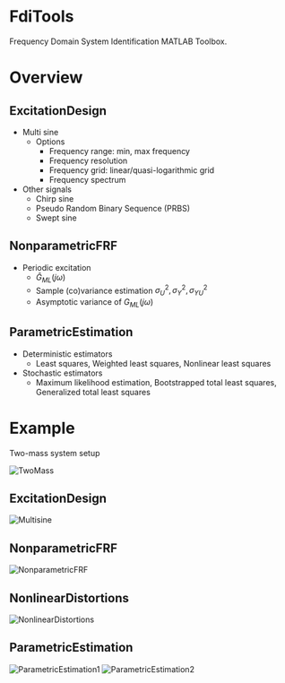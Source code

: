 FdiTools
========

Frequency Domain System Identification MATLAB Toolbox.

# Overview
## ExcitationDesign
* Multi sine
    * Options
        * Frequency range: min, max frequency
        * Frequency resolution
        * Frequency grid: linear/quasi-logarithmic grid
        * Frequency spectrum
* Other signals
    * Chirp sine
    * Pseudo Random Binary Sequence (PRBS)
    * Swept sine

## NonparametricFRF
* Periodic excitation
    * $\hat{G}_{ML}(j\omega)$
    * Sample (co)variance estimation $\sigma_U^2, \sigma_Y^2, \sigma_{YU}^2$
    * Asymptotic variance of $G_{ML}(j\omega)$

## ParametricEstimation
* Deterministic estimators
    * Least squares, Weighted least squares, Nonlinear least squares
* Stochastic estimators
    * Maximum likelihood estimation, Bootstrapped total least squares, Generalized total least squares

# Example
Two-mass system setup

![TwoMass](https://github.com/HoriFujimotoLab/FdiTools/blob/master/Examples/plot/twomass.jpg?raw=true)


## ExcitationDesign
![Multisine](https://github.com/HoriFujimotoLab/FdiTools/blob/master/Examples/plot/1_Multisine.png?raw=true)

## NonparametricFRF
![NonparametricFRF](https://github.com/HoriFujimotoLab/FdiTools/blob/master/Examples/plot/2_FRFest.png?raw=true)

## NonlinearDistortions
![NonlinearDistortions](https://github.com/HoriFujimotoLab/FdiTools/blob/master/Examples/plot/3_NL.png?raw=true)

## ParametricEstimation
![ParametricEstimation1](https://github.com/HoriFujimotoLab/FdiTools/blob/master/Examples/plot/4_deterministic.png?raw=true)
![ParametricEstimation2](https://github.com/HoriFujimotoLab/FdiTools/blob/master/Examples/plot/4_stochastic.png?raw=true)

